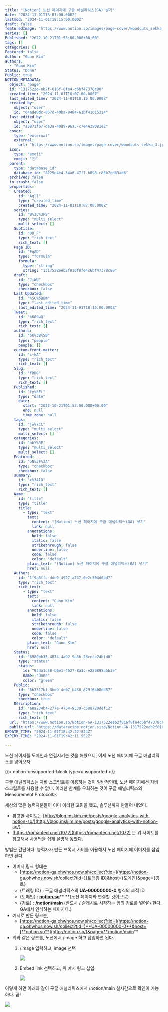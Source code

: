 ```yaml
---
title: "[Notion] 노션 페이지에 구글 애널리틱스(GA) 넣기"
date: "2024-11-01T18:07:00.000Z"
lastmod: "2024-11-01T18:15:00.000Z"
draft: false
featuredImage: "https://www.notion.so/images/page-cover/woodcuts_sekka_3.jpg"
series: []
Published: "2022-10-21T01:53:00.000+00:00"
tags: []
categories: []
Featured: false
Author: "Gunn Kim"
authors:
  - "Gunn Kim"
Status: "Done"
Public: true
NOTION_METADATA:
  object: "page"
  id: "1317522e-eb2f-816f-8fe4-c6bf47378c80"
  created_time: "2024-11-01T18:07:00.000Z"
  last_edited_time: "2024-11-01T18:15:00.000Z"
  created_by:
    object: "user"
    id: "04ade8dc-857d-40ba-9484-61bf41015314"
  last_edited_by:
    object: "user"
    id: "a3871fb7-da3a-40d9-96a3-c7e4e39081e2"
  cover:
    type: "external"
    external:
      url: "https://www.notion.so/images/page-cover/woodcuts_sekka_3.jpg"
  icon:
    type: "emoji"
    emoji: "🕒"
  parent:
    type: "database_id"
    database_id: "8229e4e4-34a6-47f7-b098-c86b7cd83ad6"
  archived: false
  in_trash: false
  properties:
    Created:
      id: "Aqll"
      type: "created_time"
      created_time: "2024-11-01T18:07:00.000Z"
    series:
      id: "B%3C%3FS"
      type: "multi_select"
      multi_select: []
    Subtitle:
      id: "DD_F"
      type: "rich_text"
      rich_text: []
    Page ID:
      id: "FqAD"
      type: "formula"
      formula:
        type: "string"
        string: "1317522eeb2f816f8fe4c6bf47378c80"
    draft:
      id: "JiWU"
      type: "checkbox"
      checkbox: false
    Last Updated:
      id: "%5C%5BBm"
      type: "last_edited_time"
      last_edited_time: "2024-11-01T18:15:00.000Z"
    Tweet:
      id: "%60SwQ"
      type: "rich_text"
      rich_text: []
    authors:
      id: "bK%3B%5B"
      type: "people"
      people: []
    custom-front-matter:
      id: "c~kA"
      type: "rich_text"
      rich_text: []
    Slug:
      id: "fRDG"
      type: "rich_text"
      rich_text: []
    Published:
      id: "fy%3Ft"
      type: "date"
      date:
        start: "2022-10-21T01:53:00.000+00:00"
        end: null
        time_zone: null
    tags:
      id: "jw%7CC"
      type: "multi_select"
      multi_select: []
    categories:
      id: "nbY%3F"
      type: "multi_select"
      multi_select: []
    Featured:
      id: "oN%3F%3A"
      type: "checkbox"
      checkbox: false
    summary:
      id: "x%3AlD"
      type: "rich_text"
      rich_text: []
    Name:
      id: "title"
      type: "title"
      title:
        - type: "text"
          text:
            content: "[Notion] 노션 페이지에 구글 애널리틱스(GA) 넣기"
            link: null
          annotations:
            bold: false
            italic: false
            strikethrough: false
            underline: false
            code: false
            color: "default"
          plain_text: "[Notion] 노션 페이지에 구글 애널리틱스(GA) 넣기"
          href: null
    Author:
      id: "1f9a8ffc-dde9-4927-a747-6e2c304d6bd7"
      type: "rich_text"
      rich_text:
        - type: "text"
          text:
            content: "Gunn Kim"
            link: null
          annotations:
            bold: false
            italic: false
            strikethrough: false
            underline: false
            code: false
            color: "default"
          plain_text: "Gunn Kim"
          href: null
    Status:
      id: "6980bb35-4874-4a92-9a8b-26cece24bfd0"
      type: "status"
      status:
        id: "93da1c50-b6e1-4627-8a1c-e289898a5b3e"
        name: "Done"
        color: "green"
    Public:
      id: "8b3317bf-8bd9-4e07-b430-829f6408dd57"
      type: "checkbox"
      checkbox: true
    Description:
      id: "a8a234b4-277e-4754-9339-c588720def12"
      type: "rich_text"
      rich_text: []
  url: "https://www.notion.so/Notion-GA-1317522eeb2f816f8fe4c6bf47378c80"
  public_url: "https://datarecipe.notion.site/Notion-GA-1317522eeb2f816f8fe4c6bf47378c80"
UPDATE_TIME: "2024-11-01T18:42:22.834Z"
EXPIRY_TIME: "2024-11-01T19:42:11.552Z"

---
```



노션 페이지를 도메인과 연결시키는 것을 해봤으니, 이제 노션 페이지에 구글 애널리틱스를 넣어보자.


{{< notion-unsupported-block type=unsupported >}}


구글 애널리틱스는 자바 스크립트를 이용하는 것이 일반적인데, 노션 페이지에선 자바 스크립트를 사용할 수 없다. 이러한 한계를 우회하는 것이 구글 애널리틱스의 Measurement Protocol다.


세상의 많은 능력자분들이 이미 이러한 고민을 했고, 솔루션까지 만들어 내었다.

- 참고한 사이트는 [http://blog.mskim.me/posts/google-analytics-with-notion-so/](http://blog.mskim.me/posts/google-analytics-with-notion-so/)
- [https://romantech.net/1072](https://romantech.net/1072) 는 위 사이트를 참고해서 사용법을 쉽게 설명해 놓았다.

방법은 간단하다. 능력자가 만든 프록시 서버를 이용해서 노션 페이지에 이미지를 삽입하면 된다.

- 이미지 링크 형태는
	- [https://notion-ga.ohwhos.now.sh/collect?tid=](https://notion-ga.ohwhos.now.sh/collect?tid=){트래킹 ID}&host={도메인}&page={경로}
	- {트래킹 ID} :  구글 애널리틱스의 **UA-00000000-0** 형식의 추적 ID
	- {도메인} : [**notion.so**](http://notion.so/)** **(노션 페이지와 연결할 것이므로)
	- {경로} : **/notion/main** (반드시 / 슬래시로 시작하는 임의 경로를 넣어야 한다. GA에서 인식하는 페이지다.)
- 예시로 만든 링크는,
	- [https://notion-ga.ohwhos.now.sh/collect?tid=](https://notion-ga.ohwhos.now.sh/collect?tid=)**UA-00000000-0**&host=[**notion.so**](http://notion.so/)&page=**/notion/main**
- 위와 같은 링크를, 노션에서 /image 하고 삽입하면 된다.
	1. /image 입력하고, image 선택

		![](https://prod-files-secure.s3.us-west-2.amazonaws.com/94f51666-273a-443d-bf89-42827b5b6876/375330ee-0316-46a9-86bb-3f324b52ada2/Untitled.png?X-Amz-Algorithm=AWS4-HMAC-SHA256&X-Amz-Content-Sha256=UNSIGNED-PAYLOAD&X-Amz-Credential=AKIAT73L2G45GO43JXI4%2F20241101%2Fus-west-2%2Fs3%2Faws4_request&X-Amz-Date=20241101T184212Z&X-Amz-Expires=3600&X-Amz-Signature=a0be1eaecd22903f443f58e183f931317ac318197bd955d4b369aa887371af0c&X-Amz-SignedHeaders=host&x-id=GetObject)

	1. Embed link 선택하고, 위 예시 링크 삽입

		![](https://prod-files-secure.s3.us-west-2.amazonaws.com/94f51666-273a-443d-bf89-42827b5b6876/5ec12e1a-ad69-4cc6-9ae0-47abbfdeb320/Untitled.png?X-Amz-Algorithm=AWS4-HMAC-SHA256&X-Amz-Content-Sha256=UNSIGNED-PAYLOAD&X-Amz-Credential=AKIAT73L2G45GO43JXI4%2F20241101%2Fus-west-2%2Fs3%2Faws4_request&X-Amz-Date=20241101T184212Z&X-Amz-Expires=3600&X-Amz-Signature=e7e3689a2198f334eaaaa75def1b3a9b200504648176312be524a16bcb1d9c73&X-Amz-SignedHeaders=host&x-id=GetObject)


이렇게 하면 아래와 같이 구글 애널리틱스에서 /notion/main 실시간으로 확인이 가능하다. 끝!


![](https://prod-files-secure.s3.us-west-2.amazonaws.com/94f51666-273a-443d-bf89-42827b5b6876/c38ef405-499b-4311-9bae-e079db68a063/Untitled.png?X-Amz-Algorithm=AWS4-HMAC-SHA256&X-Amz-Content-Sha256=UNSIGNED-PAYLOAD&X-Amz-Credential=AKIAT73L2G45GO43JXI4%2F20241101%2Fus-west-2%2Fs3%2Faws4_request&X-Amz-Date=20241101T184211Z&X-Amz-Expires=3600&X-Amz-Signature=d0dd214bbba1f79138e8fddf33ef6d3f5ef09d677a73ec69c5d5f3e8906e6719&X-Amz-SignedHeaders=host&x-id=GetObject)

